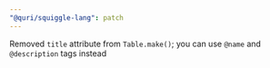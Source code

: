 ```yaml
---
"@quri/squiggle-lang": patch
---
```


Removed `title` attribute from `Table.make()`; you can use `@name` and `@description` tags instead
